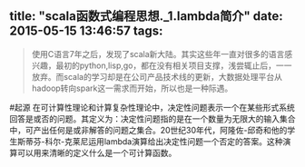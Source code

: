 title: "scala函数式编程思想._1.lambda简介"
date: 2015-05-15 13:46:57
tags:
---

> 使用C语言7年之后，发现了scala新大陆。其实这些年一直对很多的语言感兴趣，最初的python,lisp,go，都在没有相关项目支撑，浅尝辄止后，一一放弃。而scala的学习却是在公司产品技术线的更新，大数据处理平台从hadoop转向spark这一需求而开始，所以也是一种际遇。  

#起源
在可计算性理论和计算复杂性理论中，决定性问题表示一个在某些形式系统回答是或否的问题。其定义为：决定性问题指的是在一个数量为无限大的输入集合中，可产出任何是或非解答的问题之集合。20世纪30年代，阿隆佐-邱奇和他的学生斯蒂芬-科尔-克莱尼运用lambda演算给出决定性问题一个否定的答案。这种演算可以用来清晰的定义什么是一个可计算函数。


